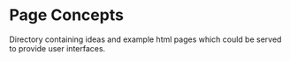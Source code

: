 # Page Concepts
Directory containing ideas and example html pages which could be served to provide user interfaces.